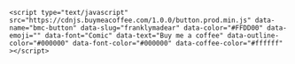 <!DOCTYPE html>
<html>
<head>
    <title>Η σελίδα μου</title>
</head>
<body>

    <script type="text/javascript" src="https://cdnjs.buymeacoffee.com/1.0.0/button.prod.min.js" data-name="bmc-button" data-slug="franklymadear" data-color="#FFDD00" data-emoji="" data-font="Comic" data-text="Buy me a coffee" data-outline-color="#000000" data-font-color="#000000" data-coffee-color="#ffffff" ></script>

</body>
</html>
